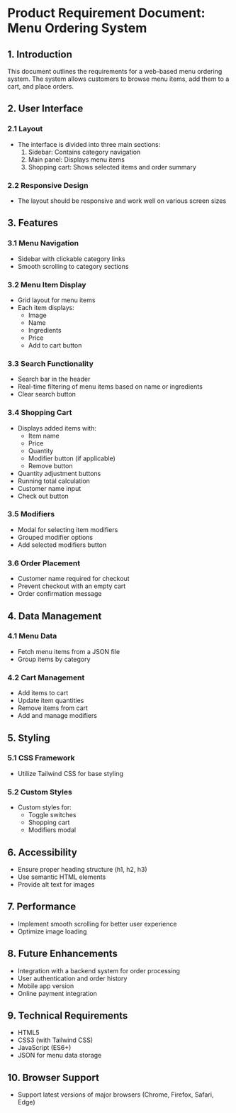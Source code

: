 # Product Requirement Document: Menu Ordering System

## 1. Introduction

This document outlines the requirements for a web-based menu ordering system. The system allows customers to browse menu items, add them to a cart, and place orders.

## 2. User Interface

### 2.1 Layout
- The interface is divided into three main sections:
  1. Sidebar: Contains category navigation
  2. Main panel: Displays menu items
  3. Shopping cart: Shows selected items and order summary

### 2.2 Responsive Design
- The layout should be responsive and work well on various screen sizes

## 3. Features

### 3.1 Menu Navigation
- Sidebar with clickable category links
- Smooth scrolling to category sections

### 3.2 Menu Item Display
- Grid layout for menu items
- Each item displays:
  - Image
  - Name
  - Ingredients
  - Price
  - Add to cart button

### 3.3 Search Functionality
- Search bar in the header
- Real-time filtering of menu items based on name or ingredients
- Clear search button

### 3.4 Shopping Cart
- Displays added items with:
  - Item name
  - Price
  - Quantity
  - Modifier button (if applicable)
  - Remove button
- Quantity adjustment buttons
- Running total calculation
- Customer name input
- Check out button

### 3.5 Modifiers
- Modal for selecting item modifiers
- Grouped modifier options
- Add selected modifiers button

### 3.6 Order Placement
- Customer name required for checkout
- Prevent checkout with an empty cart
- Order confirmation message

## 4. Data Management

### 4.1 Menu Data
- Fetch menu items from a JSON file
- Group items by category

### 4.2 Cart Management
- Add items to cart
- Update item quantities
- Remove items from cart
- Add and manage modifiers

## 5. Styling

### 5.1 CSS Framework
- Utilize Tailwind CSS for base styling

### 5.2 Custom Styles
- Custom styles for:
  - Toggle switches
  - Shopping cart
  - Modifiers modal

## 6. Accessibility

- Ensure proper heading structure (h1, h2, h3)
- Use semantic HTML elements
- Provide alt text for images

## 7. Performance

- Implement smooth scrolling for better user experience
- Optimize image loading

## 8. Future Enhancements

- Integration with a backend system for order processing
- User authentication and order history
- Mobile app version
- Online payment integration

## 9. Technical Requirements

- HTML5
- CSS3 (with Tailwind CSS)
- JavaScript (ES6+)
- JSON for menu data storage

## 10. Browser Support

- Support latest versions of major browsers (Chrome, Firefox, Safari, Edge)
